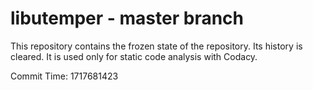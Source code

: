 # libutemper - master branch

This repository contains the frozen state of the repository.
Its history is cleared. It is used only for static code
analysis with Codacy.

Commit Time: 1717681423